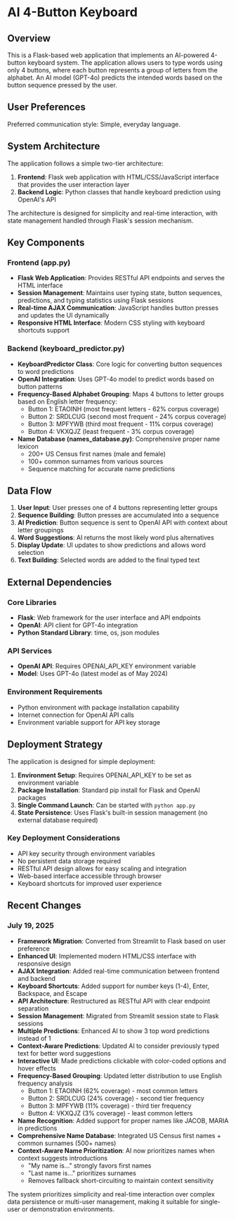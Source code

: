 # AI 4-Button Keyboard

## Overview

This is a Flask-based web application that implements an AI-powered 4-button keyboard system. The application allows users to type words using only 4 buttons, where each button represents a group of letters from the alphabet. An AI model (GPT-4o) predicts the intended words based on the button sequence pressed by the user.

## User Preferences

Preferred communication style: Simple, everyday language.

## System Architecture

The application follows a simple two-tier architecture:

1. **Frontend**: Flask web application with HTML/CSS/JavaScript interface that provides the user interaction layer
2. **Backend Logic**: Python classes that handle keyboard prediction using OpenAI's API

The architecture is designed for simplicity and real-time interaction, with state management handled through Flask's session mechanism.

## Key Components

### Frontend (app.py)
- **Flask Web Application**: Provides RESTful API endpoints and serves the HTML interface
- **Session Management**: Maintains user typing state, button sequences, predictions, and typing statistics using Flask sessions
- **Real-time AJAX Communication**: JavaScript handles button presses and updates the UI dynamically
- **Responsive HTML Interface**: Modern CSS styling with keyboard shortcuts support

### Backend (keyboard_predictor.py)
- **KeyboardPredictor Class**: Core logic for converting button sequences to word predictions
- **OpenAI Integration**: Uses GPT-4o model to predict words based on button patterns
- **Frequency-Based Alphabet Grouping**: Maps 4 buttons to letter groups based on English letter frequency:
  - Button 1: ETAOINH (most frequent letters - 62% corpus coverage)
  - Button 2: SRDLCUG (second most frequent - 24% corpus coverage)
  - Button 3: MPFYWB (third most frequent - 11% corpus coverage)
  - Button 4: VKXQJZ (least frequent - 3% corpus coverage)
- **Name Database (names_database.py)**: Comprehensive proper name lexicon
  - 200+ US Census first names (male and female)
  - 100+ common surnames from various sources
  - Sequence matching for accurate name predictions

## Data Flow

1. **User Input**: User presses one of 4 buttons representing letter groups
2. **Sequence Building**: Button presses are accumulated into a sequence
3. **AI Prediction**: Button sequence is sent to OpenAI API with context about letter groupings
4. **Word Suggestions**: AI returns the most likely word plus alternatives
5. **Display Update**: UI updates to show predictions and allows word selection
6. **Text Building**: Selected words are added to the final typed text

## External Dependencies

### Core Libraries
- **Flask**: Web framework for the user interface and API endpoints
- **OpenAI**: API client for GPT-4o integration
- **Python Standard Library**: time, os, json modules

### API Services
- **OpenAI API**: Requires OPENAI_API_KEY environment variable
- **Model**: Uses GPT-4o (latest model as of May 2024)

### Environment Requirements
- Python environment with package installation capability
- Internet connection for OpenAI API calls
- Environment variable support for API key storage

## Deployment Strategy

The application is designed for simple deployment:

1. **Environment Setup**: Requires OPENAI_API_KEY to be set as environment variable
2. **Package Installation**: Standard pip install for Flask and OpenAI packages
3. **Single Command Launch**: Can be started with `python app.py`
4. **State Persistence**: Uses Flask's built-in session management (no external database required)

### Key Deployment Considerations
- API key security through environment variables
- No persistent data storage required
- RESTful API design allows for easy scaling and integration
- Web-based interface accessible through browser
- Keyboard shortcuts for improved user experience

## Recent Changes

### July 19, 2025
- **Framework Migration**: Converted from Streamlit to Flask based on user preference
- **Enhanced UI**: Implemented modern HTML/CSS interface with responsive design
- **AJAX Integration**: Added real-time communication between frontend and backend
- **Keyboard Shortcuts**: Added support for number keys (1-4), Enter, Backspace, and Escape
- **API Architecture**: Restructured as RESTful API with clear endpoint separation
- **Session Management**: Migrated from Streamlit session state to Flask sessions
- **Multiple Predictions**: Enhanced AI to show 3 top word predictions instead of 1
- **Context-Aware Predictions**: Updated AI to consider previously typed text for better word suggestions
- **Interactive UI**: Made predictions clickable with color-coded options and hover effects
- **Frequency-Based Grouping**: Updated letter distribution to use English frequency analysis
  - Button 1: ETAOINH (62% coverage) - most common letters
  - Button 2: SRDLCUG (24% coverage) - second tier frequency
  - Button 3: MPFYWB (11% coverage) - third tier frequency  
  - Button 4: VKXQJZ (3% coverage) - least common letters
- **Name Recognition**: Added support for proper names like JACOB, MARIA in predictions
- **Comprehensive Name Database**: Integrated US Census first names + common surnames (500+ names)
- **Context-Aware Name Prioritization**: AI now prioritizes names when context suggests introductions
  - "My name is..." strongly favors first names
  - "Last name is..." prioritizes surnames
  - Removes fallback short-circuiting to maintain context sensitivity

The system prioritizes simplicity and real-time interaction over complex data persistence or multi-user management, making it suitable for single-user or demonstration environments.